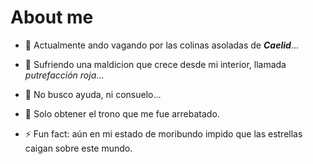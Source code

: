 # About me

- 🔭 Actualmente ando vagando por las colinas asoladas de ***Caelid***...
- 🌱 Sufriendo una maldicion que crece desde mi interior, llamada *putrefacción roja*...
- 👯 No busco ayuda, ni consuelo...
- 🤔 Solo obtener el trono que me fue arrebatado. 

- ⚡ Fun fact: aún en mi estado de moribundo impido que las estrellas caigan sobre este mundo.
